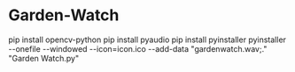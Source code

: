 # Garden-Watch
pip install opencv-python
pip install pyaudio
pip install pyinstaller
pyinstaller --onefile --windowed --icon=icon.ico --add-data "gardenwatch.wav;." "Garden Watch.py"
